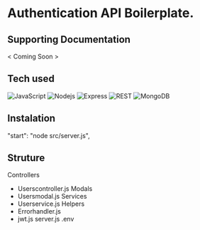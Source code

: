 # Authentication API Boilerplate.

## Supporting Documentation
< Coming Soon >


## Tech used
![JavaScript](https://img.shields.io/badge/-JavaScript-black?style=flat-square&logo=javascript)
![Nodejs](https://img.shields.io/badge/-Nodejs-black?style=flat-square&logo=Node.js)
![Express](https://img.shields.io/badge/-Express-yellow?style=flat-square&logo=express)
![REST](https://img.shields.io/badge/-RESTful%20API-black?style=flat-square&logo=rest)
![MongoDB](https://img.shields.io/badge/-MongoDB-black?style=flat-square&logo=mongodb)

## Instalation
 "start": "node src/server.js",

## Struture
Controllers
 - Userscontroller.js
Modals
 - Usersmodal.js
Services
 - Userservice.js
Helpers
 - Errorhandler.js
 - jwt.js
server.js
.env

